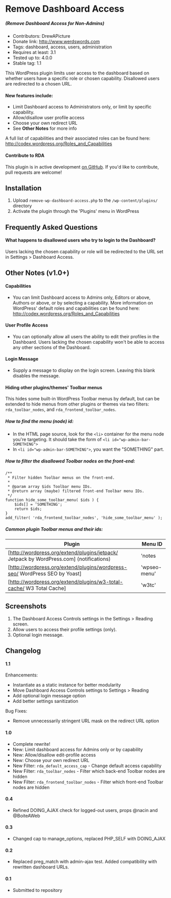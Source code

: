 # Remove Dashboard Access
##### (Remove Dashboard Access for Non-Admins)

* Contributors: DrewAPicture
* Donate link: http://www.werdswords.com
* Tags: dashboard, access, users, administration
* Requires at least: 3.1
* Tested up to: 4.0.0
* Stable tag: 1.1

This WordPress plugin limits user access to the dashboard based on whether users have a specific role or chosen capability. Disallowed users are redirected to a chosen URL.

#### New features include:

* Limit Dashboard access to Administrators only, or limit by specific capability.
* Allow/disallow user profile access
* Choose your own redirect URL
* See **Other Notes** for more info

A full list of capabilities and their associated roles can be found here: http://codex.wordpress.org/Roles_and_Capabilities

#### Contribute to RDA

This plugin is in active development <a href="https://github.com/DrewAPicture/remove-dashboard-access" target="_new">on GitHub</a>. If you'd like to contribute, pull requests are welcome!

## Installation

1. Upload `remove-wp-dashboard-access.php` to the `/wp-content/plugins/` directory
2. Activate the plugin through the 'Plugins' menu in WordPress

## Frequently Asked Questions

#### What happens to disallowed users who try to login to the Dashboard?

Users lacking the chosen capability or role will be redirected to the URL set in Settings > Dashboard Access.

## Other Notes (v1.0+)

#### Capabilities

* You can limit Dashboard access to Admins only, Editors or above, Authors or above, or by selecting a capability. More information on WordPress' default roles and capabilities can be found here: http://codex.wordpress.org/Roles_and_Capabilities

#### User Profile Access

* You can optionally allow all users the ability to edit their profiles in the Dashboard. Users lacking the chosen capability won't be able to access any other sections of the Dashboard.

#### Login Message

* Supply a message to display on the login screen. Leaving this blank disables the message.

#### Hiding other plugins/themes' Toolbar menus

This hides some built-in WordPress Toolbar menus by default, but can be extended to hide menus from other plugins or themes via two filters: `rda_toolbar_nodes`, and `rda_frontend_toolbar_nodes`.

##### How to find the menu (node) id:

* In the HTML page source, look for the `<li>` container for the menu node you're targeting. It should take the form of `<li id="wp-admin-bar-SOMETHING">`
* In `<li id="wp-admin-bar-SOMETHING">`, you want the "SOMETHING" part.
	
##### How to filter the disallowed Toolbar nodes on the front-end:

    /**
     * Filter hidden Toolbar menus on the front-end.
     *
     * @param array $ids Toolbar menu IDs.
     * @return array (maybe) filtered front-end Toolbar menu IDs.
     */
	function hide_some_toolbar_menu( $ids ) {
		$ids[] = 'SOMETHING';
		return $ids;
	}
	add_filter( 'rda_frontend_toolbar_nodes', 'hide_some_toolbar_menu' );


##### Common plugin Toolbar menus and their ids:

| Plugin | Menu ID |
| ------ | ------- |
| [http://wordpress.org/extend/plugins/jetpack/ Jetpack by WordPress.com] (notifications) | 'notes |
| [http://wordpress.org/extend/plugins/wordpress-seo/ WordPress SEO by Yoast] | 'wpseo-menu' |
| [http://wordpress.org/extend/plugins/w3-total-cache/ W3 Total Cache] | 'w3tc' |

## Screenshots

1. The Dashboard Access Controls settings in the Settings > Reading screen.
2. Allow users to access their profile settings (only).
3. Optional login message.

## Changelog

#### 1.1

Enhancements:
* Instantiate as a static instance for better modularity
* Move Dashboard Access Controls settings to Settings > Reading
* Add optional login message option
* Add better settings sanitization

Bug Fixes:
* Remove unnecessarily stringent URL mask on the redirect URL option

#### 1.0

* Complete rewrite!
* New: Limit dashboard access for Admins only or by capability
* New: Allow/disallow edit-profile access
* New: Choose your own redirect URL
* New Filter: `rda_default_access_cap` - Change default access capability
* New Filter: `rda_toolbar_nodes` - Filter which back-end Toolbar nodes are hidden
* New Filter: `rda_frontend_toolbar_nodes` - Filter which front-end Toolbar nodes are hidden

#### 0.4

* Refined DOING_AJAX check for logged-out users, props @nacin and @BoiteAWeb

#### 0.3

* Changed cap to manage_options, replaced PHP_SELF with DOING_AJAX

#### 0.2

* Replaced preg_match with admin-ajax test. Added compatibility with rewritten dashboard URLs.

#### 0.1

* Submitted to repository
